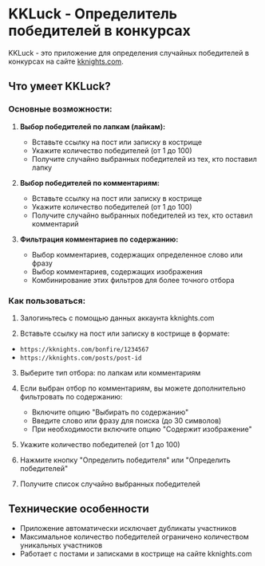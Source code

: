 # KKLuck - Определитель победителей в конкурсах

KKLuck - это приложение для определения случайных победителей в конкурсах на сайте [kknights.com](https://kknights.com/).

## Что умеет KKLuck?

### Основные возможности:

1. **Выбор победителей по лапкам (лайкам):**

   - Вставьте ссылку на пост или записку в кострище
   - Укажите количество победителей (от 1 до 100)
   - Получите случайно выбранных победителей из тех, кто поставил лапку

2. **Выбор победителей по комментариям:**

   - Вставьте ссылку на пост или записку в кострище
   - Укажите количество победителей (от 1 до 100)
   - Получите случайно выбранных победителей из тех, кто оставил комментарий

3. **Фильтрация комментариев по содержанию:**
   - Выбор комментариев, содержащих определенное слово или фразу
   - Выбор комментариев, содержащих изображения
   - Комбинирование этих фильтров для более точного отбора

### Как пользоваться:

1. Залогиньтесь с помощью данных аккаунта kknights.com

2. Вставьте ссылку на пост или записку в кострище в формате:

- `https://kknights.com/bonfire/1234567`
- `https://kknights.com/posts/post-id`

3. Выберите тип отбора: по лапкам или комментариям

4. Если выбран отбор по комментариям, вы можете дополнительно фильтровать по содержанию:

   - Включите опцию "Выбирать по содержанию"
   - Введите слово или фразу для поиска (до 30 символов)
   - При необходимости включите опцию "Содержит изображение"

5. Укажите количество победителей (от 1 до 100)

6. Нажмите кнопку "Определить победителя" или "Определить победителей"

7. Получите список случайно выбранных победителей

## Технические особенности

- Приложение автоматически исключает дубликаты участников
- Максимальное количество победителей ограничено количеством уникальных участников
- Работает с постами и записками в кострище на сайте kknights.com
